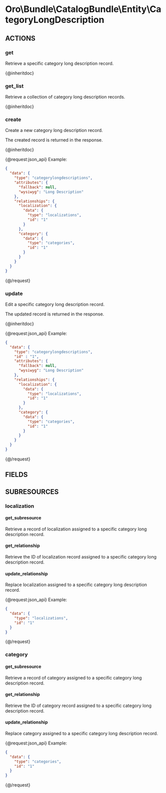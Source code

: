 # Oro\Bundle\CatalogBundle\Entity\CategoryLongDescription

## ACTIONS

### get

Retrieve a specific category long description record.

{@inheritdoc}

### get_list

Retrieve a collection of category long description records.

{@inheritdoc}

### create

Create a new category long description record.

The created record is returned in the response.

{@inheritdoc}

{@request:json_api}
Example:

```JSON
{
  "data": {
    "type": "categorylongdescriptions",
    "attributes": {
      "fallback": null,
      "wysiwyg": "Long Description"
    },
    "relationships": {
      "localization": {
        "data": {
          "type": "localizations",
          "id": "1"
        }
      },
      "category": {
        "data": {
          "type": "categories",
          "id": "1"
        }
      }
    }
  }
}
```
{@/request}

### update

Edit a specific category long description record.

The updated record is returned in the response.

{@inheritdoc}

{@request:json_api}
Example:

```JSON
{
  "data": {
    "type": "categorylongdescriptions",
    "id" : "1",
    "attributes": {
      "fallback": null,
      "wysiwyg": "Long Description"
    },
    "relationships": {
      "localization": {
        "data": {
          "type": "localizations",
          "id": "1"
        }
      },
      "category": {
        "data": {
          "type": "categories",
          "id": "1"
        }
      }
    }
  }
}
```
{@/request}

## FIELDS

## SUBRESOURCES

### localization

#### get_subresource

Retrieve a record of localization assigned to a specific category long description record.

#### get_relationship

Retrieve the ID of localization record assigned to a specific category long description record.

#### update_relationship

Replace localization assigned to a specific category long description record.

{@request:json_api}
Example:

```JSON
{
  "data": {
    "type": "localizations",
    "id": "1"
  }
}
```
{@/request}

### category

#### get_subresource

Retrieve a record of category assigned to a specific category long description record.

#### get_relationship

Retrieve the ID of category record assigned to a specific category long description record.

#### update_relationship

Replace category assigned to a specific category long description record.

{@request:json_api}
Example:

```JSON
{
  "data": {
    "type": "categories",
    "id": "1"
  }
}
```
{@/request}
